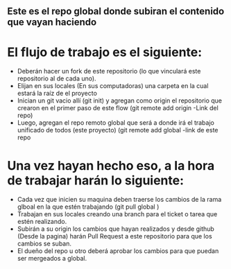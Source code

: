 ## Este es el repo global donde subiran el contenido que vayan haciendo

# El flujo de trabajo es el siguiente:
* Deberán hacer un fork de este repositorio (lo que vinculará este repositorio al de cada uno).
* Elijan en sus locales (En sus computadoras) una carpeta en la cual estará la raíz de el proyecto
* Inician un git vacio allí (git init) y agregan como origin el repositorio que crearon en el primer paso de este flow (git remote add origin -Link del repo)
* Luego, agregan el repo remoto global que será a donde irá el trabajo unificado de todos (este proyecto) (git remote add global -link de este repo

# Una vez hayan hecho eso, a la hora de trabajar harán lo siguiente:
* Cada vez que inicien su maquina deben traerse los cambios de la rama glboal en la que estén trabajando (git pull global <rama>)
* Trabajan en sus locales creando una branch para el ticket o tarea que estén realizando. 
* Subirán a su origin los cambios que hayan realizados y desde github (Desde la pagina) harán Pull Request a este repositorio para que los cambios se suban.
* El dueño del repo u otro deberá aprobar los cambios para que puedan ser mergeados a global.
